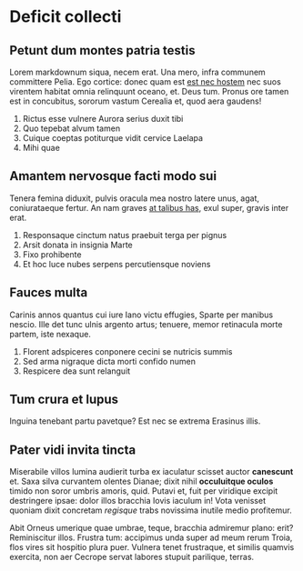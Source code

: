 # Deficit collecti

## Petunt dum montes patria testis

Lorem markdownum siqua, necem erat. Una mero, infra communem committere Pelia.
Ego cortice: donec quam est [est nec hostem](http://nunc.com/illa.html) nec suos
virentem habitat omnia relinquunt oceano, et. Deus tum. Pronus ore tamen est in
concubitus, sororum vastum Cerealia et, quod aera gaudens!

1. Rictus esse vulnere Aurora serius duxit tibi
2. Quo tepebat alvum tamen
3. Cuique coeptas potiturque vidit cervice Laelapa
4. Mihi quae

## Amantem nervosque facti modo sui

Tenera femina diduxit, pulvis oracula mea nostro latere unus, agat,
coniurataeque fertur. An nam graves [at talibus has](http://ferrum-nec.com/in),
exul super, gravis inter erat.

1. Responsaque cinctum natus praebuit terga per pignus
2. Arsit donata in insignia Marte
3. Fixo prohibente
4. Et hoc luce nubes serpens percutiensque noviens

## Fauces multa

Carinis annos quantus cui iure Iano victu effugies, Sparte per manibus nescio.
Ille det tunc ulnis argento artus; tenuere, memor retinacula morte partem, iste
nexaque.

1. Florent adspiceres conponere cecini se nutricis summis
2. Sed arma nigraque dicta morti confido numen
3. Respicere dea sunt relanguit

## Tum crura et lupus

Inguina tenebant partu pavetque? Est nec se extrema Erasinus illis.

## Pater vidi invita tincta

Miserabile villos lumina audierit turba ex iaculatur scisset auctor
**canescunt** et. Saxa silva curvantem olentes Dianae; dixit nihil **occuluitque
oculos** timido non soror umbris amoris, quid. Putavi et, fuit per viridique
excipit destringere ipsae: dolor illos bracchia Iovis iaculum in! Vota venisset
quoniam dixit concretam *regisque* trabs novissima inutile medio profitemur.

Abit Orneus umerique quae umbrae, teque, bracchia admiremur plano: erit?
Reminiscitur illos. Frustra tum: accipimus unda super ad meum rerum Troia, flos
vires sit hospitio plura puer. Vulnera tenet frustraque, et similis quamvis
exercita, non aer Cecrope servat labores stupuit parilique, terras.
